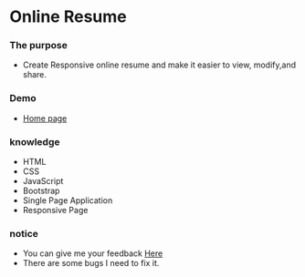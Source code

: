 # Online Resume
### The purpose 
* Create Responsive online resume and make it easier to view, modify,and share.

### Demo
* [Home page](https://full-gozan.github.io/portfolio/home.html)


### knowledge
* HTML
* CSS
* JavaScript
* Bootstrap
* Single Page Application
* Responsive Page
### notice
* You can give me your feedback [Here](https://full-gozan.github.io/portfolio/home.html#feedback)
* There are some bugs I need to fix it.


